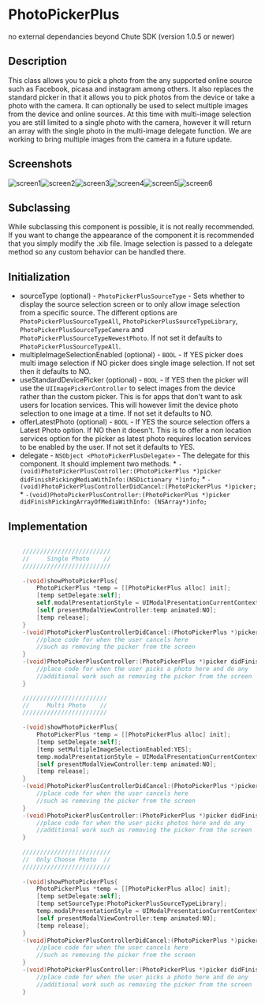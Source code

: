 PhotoPickerPlus
==============

no external dependancies beyond Chute SDK (version 1.0.5 or newer)

Description
-----------

This class allows you to pick a photo from the any supported online source such as Facebook, picasa and instagram among others.  It also replaces the standard picker in that it allows you to pick photos from the device or take a photo with the camera. It can optionally be used to select multiple images from the device and online sources.  At this time with multi-image selection you are still limited to a single photo with the camera, however it will return an array with the single photo in the multi-image delegate function.  We are working to bring multiple images from the camera in a future update.

Screenshots
-----------
![screen1](https://github.com/chute/photo-picker-plus/raw/master/iOS/PhotoPickerPlus/screenshots/screen1.png)![screen2](https://github.com/chute/photo-picker-plus/raw/master/iOS/PhotoPickerPlus/screenshots/screen2.png)![screen3](https://github.com/chute/photo-picker-plus/raw/master/iOS/PhotoPickerPlus/screenshots/screen3.png)![screen4](https://github.com/chute/photo-picker-plus/raw/master/iOS/PhotoPickerPlus/screenshots/screen4.png)![screen5](https://github.com/chute/photo-picker-plus/raw/master/iOS/PhotoPickerPlus/screenshots/screen5.png)![screen6](https://github.com/chute/photo-picker-plus/raw/master/iOS/PhotoPickerPlus/screenshots/screen6.png)

Subclassing
-----------

While subclassing this component is possible, it is not really recommended.  If you want to change the appearance of the component it is recommended that you simply modify the .xib file.  Image selection is passed to a delegate method so any custom behavior can be handled there.

Initialization
--------------

 *   sourceType (optional) - `PhotoPickerPlusSourceType` - Sets whether to display the source selection screen or to only allow image selection from a specific source.  The different options are `PhotoPickerPlusSourceTypeAll`, `PhotoPickerPlusSourceTypeLibrary`, `PhotoPickerPlusSourceTypeCamera` and `PhotoPickerPlusSourceTypeNewestPhoto`.  If not set it defaults to `PhotoPickerPlusSourceTypeAll`.
 *   multipleImageSelectionEnabled (optional) - `BOOL` - If YES picker does multi image selection if NO picker does single image selection.  If not set then it defaults to NO.
 *   useStandardDevicePicker (optional) - `BOOL` - If YES then the picker will use the `UIImagePickerController` to select images from the device rather than the custom picker.  This is for apps that don't want to ask users for location services.  This will however limit the device photo selection to one image at a time.  If not set it defaults to NO.
 *   offerLatestPhoto (optional) - `BOOL` - If YES the source selection offers a Latest Photo option.  If NO then it doesn't.  This is to offer a non location services option for the picker as latest photo requires location services to be enabled by the user.  If not set it defaults to YES.
 *   delegate - `NSObject <PhotoPickerPlusDelegate>` - The delegate for this component.  It should implement two methods.
    *  `-(void)PhotoPickerPlusController:(PhotoPickerPlus *)picker didFinishPickingMediaWithInfo:(NSDictionary *)info;`
    *  `-(void)PhotoPickerPlusControllerDidCancel:(PhotoPickerPlus *)picker;`
    *  `-(void)PhotoPickerPlusController:(PhotoPickerPlus *)picker didFinishPickingArrayOfMediaWithInfo: (NSArray*)info;`


Implementation
--------------


```objective-c

	/////////////////////////
	//     Single Photo    //
	/////////////////////////
	
    -(void)showPhotoPickerPlus{
	    PhotoPickerPlus *temp = [[PhotoPickerPlus alloc] init];
	    [temp setDelegate:self];
	    self.modalPresentationStyle = UIModalPresentationCurrentContext;
	    [self presentModalViewController:temp animated:NO];
	    [temp release];
	}
	-(void)PhotoPickerPlusControllerDidCancel:(PhotoPickerPlus *)picker{
	    //place code for when the user cancels here
	    //such as removing the picker from the screen
	}
	-(void)PhotoPickerPlusController:(PhotoPickerPlus *)picker didFinishPickingMediaWithInfo:(NSDictionary *)info{
	    //place code for when the user picks a photo here and do any
	    //additional work such as removing the picker from the screen
	}

	////////////////////////
	//     Multi Photo    //
	////////////////////////
	
    -(void)showPhotoPickerPlus{
	    PhotoPickerPlus *temp = [[PhotoPickerPlus alloc] init];
	    [temp setDelegate:self];
    	[temp setMultipleImageSelectionEnabled:YES];
	    temp.modalPresentationStyle = UIModalPresentationCurrentContext;
	    [self presentModalViewController:temp animated:NO];
	    [temp release];
	}
	-(void)PhotoPickerPlusControllerDidCancel:(PhotoPickerPlus *)picker{
	    //place code for when the user cancels here
	    //such as removing the picker from the screen
	}
	-(void)PhotoPickerPlusController:(PhotoPickerPlus *)picker didFinishPickingArrayOfMediaWithInfo: (NSArray*)info{
	    //place code for when the user picks photos here and do any
	    //additional work such as removing the picker from the screen
	}
	
	/////////////////////////
	//  Only Choose Photo  //
	/////////////////////////
	
    -(void)showPhotoPickerPlus{
	    PhotoPickerPlus *temp = [[PhotoPickerPlus alloc] init];
	    [temp setDelegate:self];
    	[temp setSourceType:PhotoPickerPlusSourceTypeLibrary];
	    temp.modalPresentationStyle = UIModalPresentationCurrentContext;
	    [self presentModalViewController:temp animated:NO];
	    [temp release];
	}
	-(void)PhotoPickerPlusControllerDidCancel:(PhotoPickerPlus *)picker{
	    //place code for when the user cancels here
	    //such as removing the picker from the screen
	}
	-(void)PhotoPickerPlusController:(PhotoPickerPlus *)picker didFinishPickingMediaWithInfo:(NSDictionary *)info{
	    //place code for when the user picks a photo here and do any
	    //additional work such as removing the picker from the screen
	}
```
